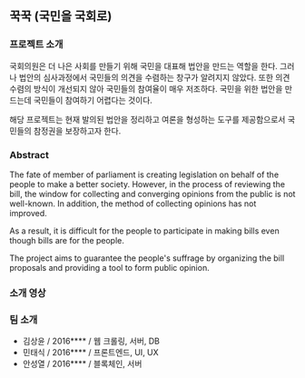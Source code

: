 ## 꾹꾹 (국민을 국회로)
### 프로젝트 소개
국회의원은 더 나은 사회를 만들기 위해 국민을 대표해 법안을 만드는 역할을 한다.
그러나 법안의 심사과정에서 국민들의 의견을 수렴하는 창구가 알려지지 않았다. 또한 의견 수렴의 방식이 개선되지 않아 국민들의 참여율이 매우 저조하다.
국민을 위한 법안을 만드는데 국민들이 참여하기 어렵다는 것이다.

해당 프로젝트는 현재 발의된 법안을 정리하고 여론을 형성하는 도구를 제공함으로서 국민들의 참정권을 보장하고자 한다.

### Abstract
The fate of member of parliament is creating legislation on behalf of the people to make a better society.
However, in the process of reviewing the bill, the window for collecting and converging opinions from the public is not well-known.
In addition, the method of collecting opinions has not improved.

As a result, it is difficult for the people to participate in making bills even though bills are for the people.

The project aims to guarantee the people's suffrage by organizing the bill proposals and providing a tool to form public opinion.

### 소개 영상 

### 팀 소개
* 김상윤 / 2016**** / 웹 크롤링, 서버, DB
* 민태식 / 2016**** / 프론트엔드, UI, UX
* 안성열 / 2016**** / 블록체인, 서버
